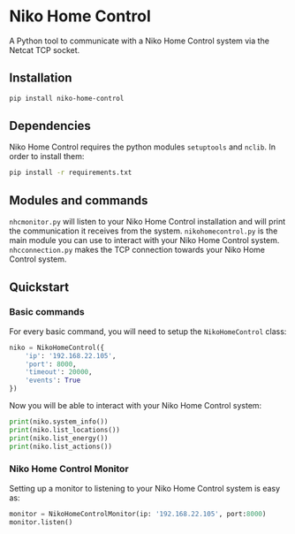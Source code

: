# Niko Home Control

A Python tool to communicate with a Niko Home Control system via the Netcat TCP socket.

## Installation

````bash
pip install niko-home-control
````

## Dependencies

Niko Home Control requires the python modules `setuptools` and `nclib`. In order to install them:

```bash
pip install -r requirements.txt
```

## Modules and commands

`nhcmonitor.py` will listen to your Niko Home Control installation and will print the communication
it receives from the system.
`nikohomecontrol.py` is the main module you can use to interact with your Niko Home Control system.
`nhcconnection.py` makes the TCP connection towards your Niko Home Control system.

## Quickstart

### Basic commands

For every basic command, you will need to setup the `NikoHomeControl` class:

```python
niko = NikoHomeControl({
	'ip': '192.168.22.105',
	'port': 8000,
	'timeout': 20000,
	'events': True
})
```

Now you will be able to interact with your Niko Home Control system:

```python
print(niko.system_info())
print(niko.list_locations())
print(niko.list_energy())
print(niko.list_actions())
```

### Niko Home Control Monitor

Setting up a monitor to listening to your Niko Home Control system is easy as:

````python
monitor = NikoHomeControlMonitor(ip: '192.168.22.105', port:8000)
monitor.listen()
````
